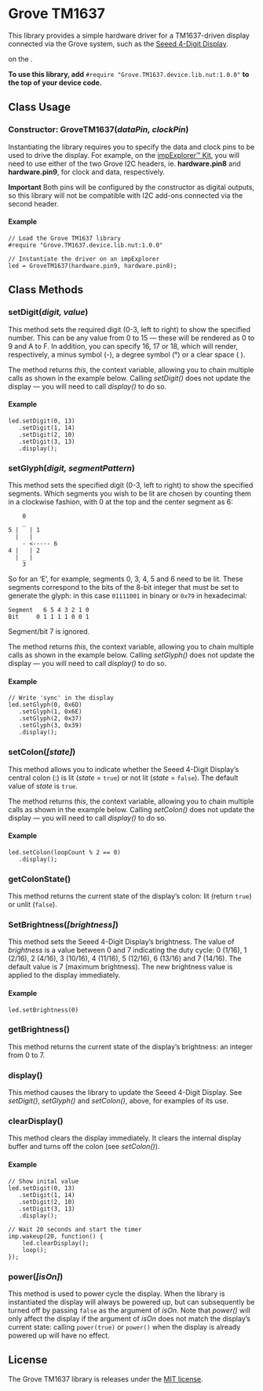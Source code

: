 # Grove TM1637

This library provides a simple hardware driver for a TM1637-driven display connected via the Grove system, such as the [Seeed 4-Digit Display](http://wiki.seeed.cc/Grove-4-Digit_Display/).



on the .
 
**To use this library, add** `#require "Grove.TM1637.device.lib.nut:1.0.0"` **to the top of your device code.**


## Class Usage ##

### Constructor: GroveTM1637(*dataPin, clockPin*) ###

Instantiating the library requires you to specify the data and clock pins to be used to drive the display. For example, on the [impExplorer™ Kit](https://developer.electricimp.com/hardware/resources/reference-designs/explorerkit), you will need to use either of the two Grove I2C headers, ie. **hardware.pin8** and **hardware.pin9**, for clock and data, respectively.

**Important** Both pins will be configured by the constructor as digital outputs, so this library will not be compatible with I2C add-ons connected via the second header.

#### Example ####

```squirrel
// Load the Grove TM1637 library
#require "Grove.TM1637.device.lib.nut:1.0.0"

// Instantiate the driver on an impExplorer
led = GroveTM1637(hardware.pin9, hardware.pin8);
```

## Class Methods ##

### setDigit(*digit, value*) ###

This method sets the required digit (0-3, left to right) to show the specified number. This can be any value from 0 to 15 &mdash; these will be rendered as 0 to 9 and A to F. In addition, you can specify 16, 17 or 18, which will render, respectively, a minus symbol (-), a degree symbol (&deg;) or a clear space ( ).

The method returns *this*, the context variable, allowing you to chain multiple calls as shown in the example below. Calling *setDigit()* does not update the display &mdash; you will need to call *display()* to do so.

#### Example ####

```squirrel
led.setDigit(0, 13)
   .setDigit(1, 14)
   .setDigit(2, 10)
   .setDigit(3, 13)
   .display();
```

### setGlyph(*digit, segmentPattern*) ###

This method sets the specified digit (0-3, left to right) to show the specified segments. Which segments you wish to be lit are chosen by counting them in a clockwise fashion, with 0 at the top and the center segment as 6:

```
    0
    _
5 |   | 1
  |   |
    - <----- 6
4 |   | 2
  | _ |
    3
```

So for an ‘E’, for example, segments 0, 3, 4, 5 and 6 need to be lit. These segments correspond to the bits of the 8-bit integer that must be set to generate the glyph: in this case `01111001` in binary or `0x79` in hexadecimal:

```
Segment   6 5 4 3 2 1 0
Bit     0 1 1 1 1 0 0 1
```

Segment/bit 7 is ignored.

The method returns *this*, the context variable, allowing you to chain multiple calls as shown in the example below. Calling *setGlyph()* does not update the display &mdash; you will need to call *display()* to do so.

#### Example ####

```squirrel
// Write 'sync' in the display
led.setGlyph(0, 0x6D)
   .setGlyph(1, 0x6E)
   .setGlyph(2, 0x37)
   .setGlyph(3, 0x39)
   .display();
```

### setColon(*[state]*) ###

This method allows you to indicate whether the Seeed 4-Digit Display’s central colon (:) is lit (*state* = `true`) or not lit (*state* = `false`). The default value of *state* is `true`.

The method returns *this*, the context variable, allowing you to chain multiple calls as shown in the example below. Calling *setColon()* does not update the display &mdash; you will need to call *display()* to do so.

#### Example ####

```squirrel
led.setColon(loopCount % 2 == 0)
   .display();
```

### getColonState() ###

This method returns the current state of the display’s colon: lit (return `true`) or unlit (`false`).

### SetBrightness(*[brightness]*) ###

This method sets the Seeed 4-Digit Display’s brightness. The value of *brightness* is a value between 0 and 7 indicating the duty cycle: 0 (1/16), 1 (2/16), 2 (4/16), 3 (10/16), 4 (11/16), 5 (12/16), 6 (13/16) and 7 (14/16). The default value is 7 (maximum brightness). The new brightness value is applied to the display immediately.

#### Example ####

```squirrel
led.setBrightness(0)
```

### getBrightness() ###

This method returns the current state of the display’s brightness: an integer from 0 to 7.

### display() ###

This method causes the library to update the Seeed 4-Digit Display. See *setDigit()*, *setGlyph()* and *setColon()*, above, for examples of its use.

### clearDisplay() ###

This method clears the display immediately. It clears the internal display buffer and turns off the colon (see *setColon()*).

#### Example ####

```squirrel
// Show inital value
led.setDigit(0, 13)
   .setDigit(1, 14)
   .setDigit(2, 10)
   .setDigit(3, 13)
   .display();

// Wait 20 seconds and start the timer
imp.wakeup(20, function() {
    led.clearDisplay();
    loop();
});
```

### power(*[isOn]*) ###

This method is used to power cycle the display. When the library is instantiated the display will always be powered up, but can subsequently be turned off by passing `false` as the argument of *isOn*. Note that *power()* will only affect the display if the argument of *isOn* does not match the display’s current state: calling `power(true)` or `power()` when the display is already powered up will have no effect.

## License ##

The Grove TM1637 library is releases under the [MIT license](https://github.com/electricimp/Grove_TM1637/blob/master/LICENSE).
